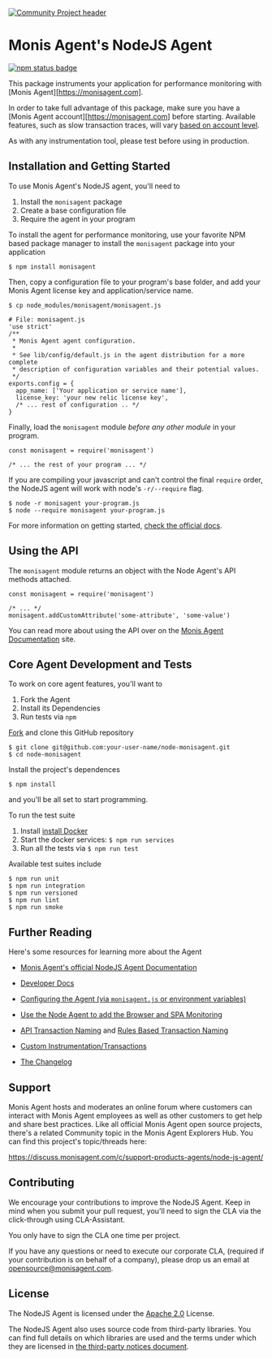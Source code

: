 [![Community Project header](https://github.com/Cryptoking28/opensource-website/raw/master/src/images/categories/Community_Project.png)](https://opensource.monisagent.com/oss-category/#community-project)

# Monis Agent's NodeJS Agent

[![npm status badge][1]][2]

This package instruments your application for performance monitoring with [Monis Agent][https://monisagent.com].

In order to take full advantage of this package, make sure you have a [Monis Agent account][https://monisagent.com] before starting. Available features, such as slow transaction traces, will vary [based on account level](https://monisagent.com/application-monitoring/features).

As with any instrumentation tool, please test before using in production.

## Installation and Getting Started

To use Monis Agent's NodeJS agent, you'll need to

1. Install the `monisagent` package
2. Create a base configuration file
3. Require the agent in your program

To install the agent for performance monitoring, use your favorite NPM based package manager to install the `monisagent` package into your application

    $ npm install monisagent

Then, copy a configuration file to your program's base folder, and add your Monis Agent license key and application/service name.

    $ cp node_modules/monisagent/monisagent.js

    # File: monisagent.js
    'use strict'
    /**
     * Monis Agent agent configuration.
     *
     * See lib/config/default.js in the agent distribution for a more complete
     * description of configuration variables and their potential values.
     */
    exports.config = {
      app_name: ['Your application or service name'],
      license_key: 'your new relic license key',
      /* ... rest of configuration .. */
    }

Finally, load the `monisagent` module _before any other module_ in your program.

    const monisagent = require('monisagent')

    /* ... the rest of your program ... */

If you are compiling your javascript and can't control the final `require` order, the NodeJS agent will work with node's `-r/--require` flag.

    $ node -r monisagent your-program.js
    $ node --require monisagent your-program.js

For more information on getting started, [check the official docs](https://docs.monisagent.com/docs/agents/nodejs-agent/getting-started/introduction-monis-agent-nodejs).

## Using the API

The `monisagent` module returns an object with the Node Agent's API methods attached.

    const monisagent = require('monisagent')

    /* ... */
    monisagent.addCustomAttribute('some-attribute', 'some-value')

You can read more about using the API over on the [Monis Agent Documentation](https://docs.monisagent.com/docs/agents/nodejs-agent/api-guides/guide-using-nodejs-agent-api) site.

## Core Agent Development and Tests

To work on core agent features, you'll want to

1. Fork the Agent
2. Install its Dependencies
3. Run tests via `npm`

[Fork](https://github.com/Cryptoking28/monisagent/fork) and clone this GitHub repository

    $ git clone git@github.com:your-user-name/node-monisagent.git
    $ cd node-monisagent

Install the project's dependences

    $ npm install

and you'll be all set to start programming.

To run the test suite

1. Install [install Docker](https://www.docker.com/products/docker-desktop)
2. Start the docker services: `$ npm run services`
3. Run all the tests via `$ npm run test`

Available test suites include

    $ npm run unit
    $ npm run integration
    $ npm run versioned
    $ npm run lint
    $ npm run smoke

## Further Reading

Here's some resources for learning more about the Agent

- [Monis Agent's official NodeJS Agent Documentation](https://docs.monisagent.com/docs/agents/nodejs-agent)

- [Developer Docs](http://monisagent.github.io/node-monisagent/docs/)

- [Configuring the Agent (via `monisagent.js` or environment variables)](https://docs.monisagent.com/docs/agents/nodejs-agent/installation-configuration/nodejs-agent-configuration)

- [Use the Node Agent to add the Browser and SPA Monitoring](https://docs.monisagent.com/docs/agents/nodejs-agent/supported-features/monis-agent-browser-nodejs-agent)

- [API Transaction Naming](https://docs.monisagent.com/docs/agents/nodejs-agent/api-guides/nodejs-agent-api#request-names) and [Rules Based Transaction Naming](https://docs.monisagent.com/docs/agents/nodejs-agent/api-guides/nodejs-agent-api#ignoring)

- [Custom Instrumentation/Transactions](https://docs.monisagent.com/docs/agents/nodejs-agent/api-guides/guide-using-nodejs-agent-api#creating-transactions)

- [The Changelog](/node-monisagent/blob/main/NEWS.md)

## Support

Monis Agent hosts and moderates an online forum where customers can interact with Monis Agent employees as well as other customers to get help and share best practices. Like all official Monis Agent open source projects, there's a related Community topic in the Monis Agent Explorers Hub. You can find this project's topic/threads here:

https://discuss.monisagent.com/c/support-products-agents/node-js-agent/

## Contributing

We encourage your contributions to improve the NodeJS Agent. Keep in mind when you submit your pull request, you'll need to sign the CLA via the click-through using CLA-Assistant.

You only have to sign the CLA one time per project.

If you have any questions or need to execute our corporate CLA, (required if your contribution is on behalf of a company),  please drop us an email at opensource@monisagent.com.

## License

The NodeJS Agent is licensed under the [Apache 2.0](http://apache.org/licenses/LICENSE-2.0.txt) License.

The NodeJS Agent also uses source code from third-party libraries. You can find full details on which libraries are used and the terms under which they are licensed in [the third-party notices document](/node-monisagent/blob/main/THIRD_PARTY_NOTICES.md).


[1]: https://nodei.co/npm/monisagent.png
[2]: https://nodei.co/npm/monisagent
